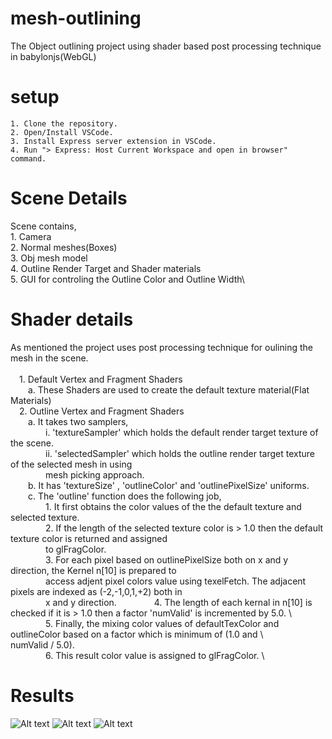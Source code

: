 # mesh-outlining
The Object outlining project using shader based post processing technique in babylonjs(WebGL)
# setup
    1. Clone the repository.
    2. Open/Install VSCode.
    3. Install Express server extension in VSCode. 
    4. Run "> Express: Host Current Workspace and open in browser" command.

# Scene Details 
  Scene contains,\
      1. Camera\
      2. Normal meshes(Boxes)\
      3. Obj mesh model\
      4. Outline Render Target and Shader materials\
      5. GUI for controling the Outline Color and Outline Width\

# Shader details
  As mentioned the project uses post processing technique for oulining the mesh in the scene.\
  \
      &emsp;1. Default Vertex and Fragment Shaders\
          &emsp;&emsp;a. These Shaders are used to create the default texture material(Flat Materials)
          \
      &emsp;2. Outline Vertex and Fragment Shaders
      \
          &emsp;&emsp;a. It takes two samplers,
          \
              &emsp;&emsp;&emsp;&emsp;i. 'textureSampler' which holds the default render target texture of the scene.
              \
              &emsp;&emsp;&emsp;&emsp;ii. 'selectedSampler' which holds the outline render target texture of the selected mesh in using
              \
              &emsp;&emsp;&emsp;&emsp;mesh picking approach.
              \
          &emsp;&emsp;b. It has 'textureSize' , 'outlineColor' and 'outlinePixelSize' uniforms.
          \
          &emsp;&emsp;c. The 'outline' function does the following job,
          \
              &emsp;&emsp;&emsp;&emsp;1. It first obtains the color values of the the default texture and selected texture.
              \
              &emsp;&emsp;&emsp;&emsp;2. If the length of the selected texture color is > 1.0 then the default texture color is returned and assigned
              \
              &emsp;&emsp;&emsp;&emsp;to glFragColor.
              \
              &emsp;&emsp;&emsp;&emsp;3. For each pixel based on outlinePixelSize both on x and y direction, the Kernel n[10] is prepared to
              \
              &emsp;&emsp;&emsp;&emsp;access adjent pixel colors value using texelFetch. The adjacent pixels are indexed as (-2,-1,0,1,+2) both in
              \
              &emsp;&emsp;&emsp;&emsp;x and y direction.
              &emsp;&emsp;&emsp;&emsp;4. The length of each kernal in n[10] is checked if it is > 1.0 then a factor 'numValid' is incremented by 5.0.
              \ 
              &emsp;&emsp;&emsp;&emsp;5. Finally, the mixing color values of defaultTexColor and outlineColor based on a factor which is minimum of (1.0 and
              \ 
              &emsp;&emsp;&emsp;&emsp;numValid / 5.0).
              \
              &emsp;&emsp;&emsp;&emsp;6. This result color value is assigned to glFragColor.
              \

# Results 
![Alt text](/screenshots/Screenshot%202024-02-19%20at%207.44.57 PM.png?raw=true "Original Default Texture")
![Alt text](/screenshots/Screenshot%202024-02-19%20at%207.46.01 PM.png?raw=true "Floor Outline")
![Alt text](/screenshots/Screenshot%202024-02-19%20at%207.48.00 PM.png?raw=true "Mesh Outline")
